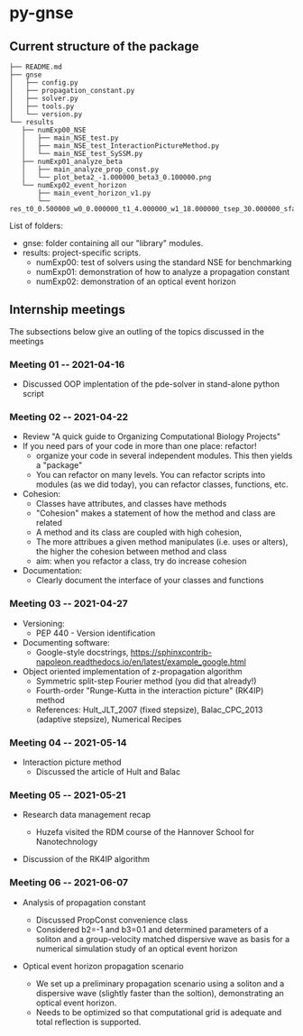 # py-gnse


##  Current structure of the package

```
├── README.md
├── gnse
│   ├── config.py
│   ├── propagation_constant.py
│   ├── solver.py
│   ├── tools.py
│   └── version.py
└── results
   ├── numExp00_NSE
   │   ├── main_NSE_test.py
   │   ├── main_NSE_test_InteractionPictureMethod.py
   │   └── main_NSE_test_SySSM.py
   ├── numExp01_analyze_beta
   │   ├── main_analyze_prop_const.py
   │   └── plot_beta2_-1.000000_beta3_0.100000.png
   └── numExp02_event_horizon
       ├── main_event_horizon_v1.py
       └── res_t0_0.500000_w0_0.000000_t1_4.000000_w1_18.000000_tsep_30.000000_sfac_0.050000.png
```

List of folders:
* gnse: folder containing all our "library" modules. 
* results: project-specific scripts.
  - numExp00: test of solvers using the standard NSE for benchmarking
  - numExp01: demonstration of how to analyze a propagation constant
  - numExp02: demonstration of an optical event horizon 


## Internship meetings

The subsections below give an outling of the topics discussed in the
meetings


### Meeting 01 -- 2021-04-16

* Discussed OOP implentation of the pde-solver in stand-alone python script


### Meeting 02 -- 2021-04-22

* Review "A quick guide to Organizing Computational Biology Projects"
* If you need pars of your code in more than one place: refactor! 
  - organize your code in several independent modules. This then yields a
    "package"
  - You can refactor on many levels. You can refactor scripts into modules (as
    we did today), you can refactor classes, functions, etc.
* Cohesion: 
  - Classes have attributes, and classes have methods
  - "Cohesion" makes a statement of how the method and class are related
  - A method and its class are coupled with high cohesion, 
  - The more attribues a given method manipulates (i.e. uses or alters), the
    higher the cohesion between method and class 
  - aim: when you refactor a class, try do increase cohesion
* Documentation:
  - Clearly document the interface of your classes and functions


### Meeting 03 -- 2021-04-27 

* Versioning:
  - PEP 440 - Version identification
* Documenting software: 
  - Google-style docstrings, https://sphinxcontrib-napoleon.readthedocs.io/en/latest/example_google.html
* Object oriented implementation of z-propagation algorithm
  - Symmetric split-step Fourier method (you did that already!)
  - Fourth-order "Runge-Kutta in the interaction picture" (RK4IP) method
  - References: Hult_JLT_2007 (fixed stepsize), Balac_CPC_2013 (adaptive stepsize), Numerical Recipes


### Meeting 04 -- 2021-05-14

* Interaction picture method
  - Discussed the article of Hult and Balac


### Meeting 05 -- 2021-05-21

* Research data management recap 
  - Huzefa visited the RDM course of the Hannover School for Nanotechnology

* Discussion of the RK4IP algorithm


### Meeting 06 -- 2021-06-07

* Analysis of propagation constant
  - Discussed PropConst convenience class
  - Considered b2=-1 and b3=0.1 and determined parameters of a soliton and 
    a group-velocity matched dispersive wave as basis for a numerical 
    simulation study of an optical event horizon

* Optical event horizon propagation scenario
  - We set up a preliminary propagation scenario using a soliton and a 
    dispersive wave (slightly faster than the soltion), demonstrating
    an optical event horizon.
  - Needs to be optimized so that computational grid is adequate and 
    total reflection is supported.



